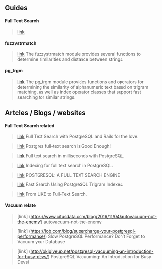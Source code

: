 ## Guides
#### Full Text Search
> [link](https://www.postgresql.org/docs/current/static/textsearch.html) 

#### fuzzystrmatch
> [link](https://www.postgresql.org/docs/9.5/static/fuzzystrmatch.html) The fuzzystrmatch module provides several functions to determine similarities and distance between strings.

#### pg_trgm
> [link](https://www.postgresql.org/docs/current/static/pgtrgm.html) The pg_trgm module provides functions and operators for determining the similarity of alphanumeric text based on trigram matching, as well as index operator classes that support fast searching for similar strings.

## Artcles / Blogs / websites

#### Full Text Search related
> [link](http://zdk.github.io/full-text-search-with-postgresql-and-rails-4-for-the-love) Full Text Search with PostgreSQL and Rails for the love.

> [link](http://rachbelaid.com/postgres-full-text-search-is-good-enough/) Postgres full-text search is Good Enough!

> [link](https://blog.lateral.io/2015/05/full-text-search-in-milliseconds-with-postgresql/) Full text search in milliseconds with PostgreSQL.

> [link](https://www.compose.com/articles/indexing-for-full-text-search-in-postgresql/) Indexing for full text search in PostgreSQL.

> [link](http://shisaa.jp/postset/postgresql-full-text-search-part-1.html) POSTGRESQL: A FULL TEXT SEARCH ENGINE

> [link](https://about.gitlab.com/2016/03/18/fast-search-using-postgresql-trigram-indexes/) Fast Search Using PostgreSQL Trigram Indexes.

> [link](http://www.nomadblue.com/blog/django/from-like-to-full-text-search-part-ii/) From LIKE to Full-Text Search.

#### Vacuum relate
> [link] (https://www.citusdata.com/blog/2016/11/04/autovacuum-not-the-enemy/) autovacuum-not-the-enemy

> [link] (https://lob.com/blog/supercharge-your-postgresql-performance/) Slow PostgreSQL Performance? Don’t Forget to Vacuum your Database

> [link] (http://okigiveup.net/postgresql-vacuuming-an-introduction-for-busy-devs/) PostgreSQL Vacuuming: An Introduction for Busy Devsi

